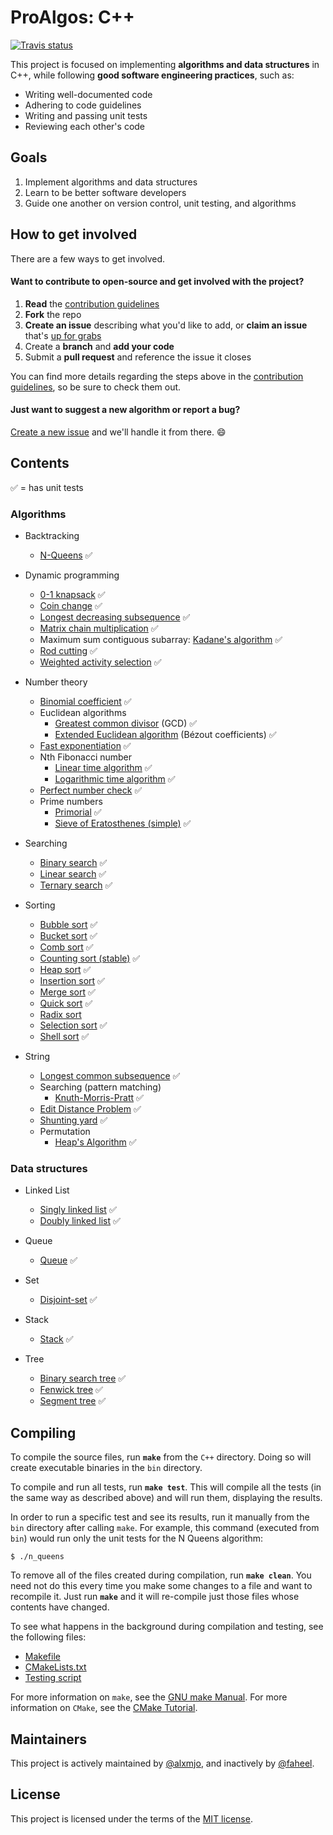 # ProAlgos: C++

[![Travis status][travis-shield]][travis-link]

This project is focused on implementing **algorithms and data structures** in C++, while following **good software engineering practices**, such as: 

- Writing well-documented code
- Adhering to code guidelines
- Writing and passing unit tests
- Reviewing each other's code

## Goals

1. Implement algorithms and data structures
1. Learn to be better software developers
1. Guide one another on version control, unit testing, and algorithms

## How to get involved

There are a few ways to get involved.

#### Want to contribute to open-source and get involved with the project?

1. **Read** the [contribution guidelines][contrib-guide]
1. **Fork** the repo
1. **Create an issue** describing what you'd like to add, or **claim an issue** that's [up for grabs][up-for-grabs]
1. Create a **branch** and **add your code**
1. Submit a **pull request** and reference the issue it closes

You can find more details regarding the steps above in the [contribution
guidelines][contrib-guide], so be sure to check them out.

#### Just want to suggest a new algorithm or report a bug?

[Create a new issue](https://github.com/ProAlgos/ProAlgos-Cpp/issues/new) and we'll
handle it from there. :smile:

## Contents

:white_check_mark: = has unit tests

### Algorithms

* Backtracking
  * [N-Queens](cpp/include/algorithm/backtracking/n_queens.hpp) :white_check_mark:

* Dynamic programming
  * [0-1 knapsack](cpp/include/algorithm/dynamic_programming/0_1_knapsack.hpp) :white_check_mark:
  * [Coin change](cpp/include/algorithm/dynamic_programming/coin_change.hpp) :white_check_mark:
  * [Longest decreasing subsequence](cpp/include/algorithm/dynamic_programming/longest_decreasing_subsequence.hpp) :white_check_mark:
  * [Matrix chain multiplication](cpp/include/algorithm/dynamic_programming/matrix_chain_multiplication.hpp) :white_check_mark:
  * Maximum sum contiguous subarray: [Kadane's algorithm](cpp/include/algorithm/dynamic_programming/kadane.hpp) :white_check_mark:
  * [Rod cutting](cpp/include/algorithm/dynamic_programming/rod_cutting.hpp) :white_check_mark:
  * [Weighted activity selection](cpp/include/algorithm/dynamic_programming/weighted_activity_selection.hpp) :white_check_mark:

* Number theory
  * [Binomial coefficient](cpp/include/algorithm/number_theory/binomial_coefficient.hpp) :white_check_mark:
  * Euclidean algorithms
    * [Greatest common divisor](cpp/include/algorithm/number_theory/greatest_common_divisor.hpp) (GCD) :white_check_mark:
    * [Extended Euclidean algorithm](cpp/include/algorithm/number_theory/extended_euclidean.hpp) (Bézout coefficients) :white_check_mark:
  * [Fast exponentiation](cpp/include/algorithm/number_theory/fast_exponentiation.hpp) :white_check_mark:
  * Nth Fibonacci number
    * [Linear time algorithm](cpp/include/algorithm/number_theory/fibonacci.hpp) :white_check_mark:
    * [Logarithmic time algorithm](cpp/include/algorithm/number_theory/fibonacci_efficient.hpp) :white_check_mark:
  * [Perfect number check](cpp/include/algorithm/number_theory/perfect_number_check.hpp) :white_check_mark:
  * Prime numbers
    * [Primorial](include/algorithm/number_theory/primorial.hpp) :white_check_mark:
    * [Sieve of Eratosthenes (simple)](cpp/include/algorithm/number_theory/sieve_of_eratosthenes.hpp) :white_check_mark:
  
* Searching
  * [Binary search](cpp/include/algorithm/searching/binary_search.hpp) :white_check_mark:
  * [Linear search](cpp/include/algorithm/searching/linear_search.hpp) :white_check_mark:
  * [Ternary search](cpp/include/algorithm/searching/ternary_search.hpp) :white_check_mark:
  
* Sorting
  * [Bubble sort](cpp/include/algorithm/sorting/bubble_sort.hpp) :white_check_mark:
  * [Bucket sort](cpp/include/algorithm/sorting/bucket_sort.hpp) :white_check_mark:
  * [Comb sort](cpp/include/algorithm/sorting/comb_sort.hpp) :white_check_mark:
  * [Counting sort (stable)](cpp/include/algorithm/sorting/counting_sort.hpp) :white_check_mark:
  * [Heap sort](cpp/include/algorithm/sorting/heap_sort.hpp) :white_check_mark:
  * [Insertion sort](cpp/include/algorithm/sorting/insertion_sort.hpp) :white_check_mark:
  * [Merge sort](cpp/include/algorithm/sorting/merge_sort.hpp) :white_check_mark:
  * [Quick sort](cpp/include/algorithm/sorting/quick_sort.hpp) :white_check_mark:
  * [Radix sort](cpp/include/algorithm/sorting/radix_sort.hpp)
  * [Selection sort](cpp/include/algorithm/sorting/selection_sort.hpp) :white_check_mark:
  * [Shell sort](cpp/include/algorithm/sorting/shell_sort.hpp) :white_check_mark:

* String
  * [Longest common subsequence](cpp/include/algorithm/string/longest_common_subsequence.hpp) :white_check_mark:
  * Searching (pattern matching)
    * [Knuth-Morris-Pratt](cpp/include/algorithm/string/knuth_morris_pratt.hpp) :white_check_mark:
  * [Edit Distance Problem](cpp/include/algorithm/string/edit_distance.hpp) :white_check_mark:
  * [Shunting yard](cpp/include/algorithm/string/shunting_yard.hpp) :white_check_mark:
  * Permutation
    * [Heap's Algorithm](cpp/include/algorithm/string/heaps_algorithm.hpp) :white_check_mark:

### Data structures

* Linked List
  * [Singly linked list](cpp/include/data_structure/linked_list/singly_linked_list.hpp) :white_check_mark:
  * [Doubly linked list](cpp/include/data_structure/linked_list/doubly_linked_list.hpp) :white_check_mark:
  
* Queue
  * [Queue](cpp/include/data_structure/queue/queue.hpp) :white_check_mark:
  
* Set
  * [Disjoint-set](cpp/include/data_structure/set/disjoint_set.hpp) :white_check_mark:
  
* Stack
  * [Stack](cpp/include/data_structure/stack/stack.hpp) :white_check_mark:
  
* Tree
  * [Binary search tree](cpp/include/data_structure/tree/binary_search_tree.hpp) :white_check_mark:
  * [Fenwick tree](cpp/include/data_structure/tree/fenwick_tree.hpp) :white_check_mark:
  * [Segment tree](cpp/include/data_structure/tree/segment_tree.hpp) :white_check_mark:

## Compiling

To compile the source files, run **`make`** from the `C++` directory. Doing so will create executable binaries in the `bin` directory.

To compile and run all tests, run **`make test`**. This will compile all the tests (in the same way as described above) and will run them, displaying the results. 

In order to run a specific test and see its results, run it manually from the `bin` directory after calling `make`. For example, this command (executed from `bin`) would run only the unit tests for the N Queens algorithm:

```
$ ./n_queens
```

To remove all of the files created during compilation, run **`make clean`**. You need not do this every time you make some changes to a file and want to recompile it. Just run **`make`** and it will re-compile just those files whose contents have changed.

To see what happens in the background during compilation and testing, see the following files:

- [Makefile](cpp/Makefile)
- [CMakeLists.txt](cpp/CMakeLists.txt)
- [Testing script](cpp/scripts/run_tests.sh)

For more information on `make`, see the [GNU make Manual](https://www.gnu.org/software/make/manual/make.html). For more information on `CMake`, see the [CMake Tutorial](https://cmake.org/cmake/help/latest/guide/tutorial/index.html).

## Maintainers

This project is actively maintained by [@alxmjo](https://github.com/alxmjo), and inactively by [@faheel](https://github.com/faheel).

## License

This project is licensed under the terms of the [MIT license](LICENSE.md).

[travis-shield]: https://img.shields.io/travis/ProAlgos/ProAlgos-Cpp.svg?style=for-the-badge
[travis-link]: https://travis-ci.org/ProAlgos/ProAlgos-Cpp
[contrib-guide]: docs/CONTRIBUTING.md
[up-for-grabs]: https://github.com/ProAlgos/ProAlgos-Cpp/labels/Up%20for%20grabs
